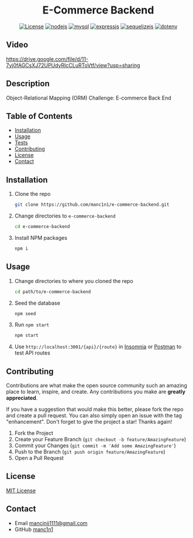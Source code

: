 <div align="center">

# E-Commerce Backend

[![License](https://img.shields.io/github/license/manc1n1/e-commerce-backend.svg?style=for-the-badge)](https://github.com/manc1n1/e-commerce-backend/blob/master/LICENSE)
[![nodejs][node.js]][nodejs-url]
[![mysql][mysql]][mysql-url]
[![expressjs][express.js]][express-url]
[![sequelizejs][sequelize.js]][sequelize-url]
[![dotenv][.env]][.env-url]

</div>

## Video

https://drive.google.com/file/d/11-7yj0fAGCsXJ72UPUdyRIcCLuRToVtf/view?usp=sharing

## Description

Object-Relational Mapping (ORM) Challenge: E-commerce Back End

## Table of Contents

-   [Installation](#installation)
-   [Usage](#usage)
-   [Tests](#tests)
-   [Contributing](#contributing)
-   [License](#license)
-   [Contact](#contact)

## Installation

1.  Clone the repo

    ```sh
    git clone https://github.com/manc1n1/e-commerce-backend.git
    ```

2.  Change directories to `e-commerce-backend`

    ```sh
    cd e-commerce-backend
    ```

3.  Install NPM packages

    ```sh
    npm i
    ```

## Usage

1. Change directories to where you cloned the repo

    ```sh
    cd path/to/e-commerce-backend
    ```

2. Seed the database

    ```sh
    npm seed
    ```

3. Run `npm start`

    ```sh
    npm start
    ```

4. Use `http://localhost:3001/{api}/{route}` in [Insomnia](https://insomnia.rest/) or [Postman](https://www.postman.com/) to test API routes

## Contributing

Contributions are what make the open source community such an amazing place to learn, inspire, and create. Any contributions you make are **greatly appreciated**.

If you have a suggestion that would make this better, please fork the repo and create a pull request. You can also simply open an issue with the tag "enhancement".
Don't forget to give the project a star! Thanks again!

1. Fork the Project
2. Create your Feature Branch (`git checkout -b feature/AmazingFeature`)
3. Commit your Changes (`git commit -m 'Add some AmazingFeature'`)
4. Push to the Branch (`git push origin feature/AmazingFeature`)
5. Open a Pull Request

## License

[MIT License](https://opensource.org/licenses/MIT)

## Contact

-   Email mancinij1111@gmail.com
-   GitHub [manc1n1](https://github.com/manc1n1)

[node.js]: https://img.shields.io/badge/node.js-333?style=for-the-badge&logo=nodedotjs
[nodejs-url]: https://nodejs.org/
[mysql]: https://img.shields.io/badge/mysql-fff?style=for-the-badge&logo=mysql
[mysql-url]: https://www.mysql.com/
[express.js]: https://img.shields.io/badge/express-555?style=for-the-badge&logo=express
[express-url]: https://expressjs.com/
[sequelize.js]: https://img.shields.io/badge/sequelize-fff?style=for-the-badge&logo=sequelize
[sequelize-url]: https://sequelize.org/
[.env]: https://img.shields.io/badge/dotenv-000?style=for-the-badge&logo=dotenv
[.env-url]: https://www.dotenv.org/

